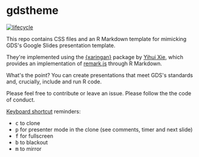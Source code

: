 # gdstheme

[![lifecycle](https://img.shields.io/badge/lifecycle-experimental-orange.svg)](https://www.tidyverse.org/lifecycle/#experimental)

This repo contains CSS files and an R Markdown template for mimicking GDS's Google Slides presentation template.

They're implemented using the [{xaringan}](https://github.com/yihui/xaringan) package by [Yihui Xie](https://yihui.name/), which provides an implementation of [remark.js](https://github.com/gnab/remark) through R Markdown.

What's the point? You can create presentations that meet GDS's standards and, crucially, include and run R code.

Please feel free to contribute or leave an issue. Please follow the the code of conduct.

[Keyboard shortcut](https://bookdown.org/yihui/rmarkdown/xaringan-key.html) reminders:

* <kbd>c</kbd> to clone
* <kbd>p</kbd> for presenter mode in the clone (see comments, timer and next slide)
* <kbd>f</kbd> for fullscreen
* <kbd>b</kbd> to blackout
* <kbd>m</kbd> to mirror